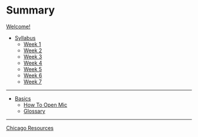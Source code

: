 # Summary

[Welcome!](./welcome.md)
- [Syllabus](./syllabus.md)
  - [Week 1](./one.md)
  - [Week 2](./two.md)
  - [Week 3]()
  - [Week 4]()
  - [Week 5]()
  - [Week 6]()
  - [Week 7]()
---
- [Basics](./basics.md)
  - [How To Open Mic](./guide.md)
  - [Glossary]()
---
[Chicago Resources](chicago.md)
